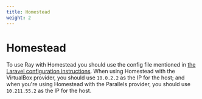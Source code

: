 ```yaml
---
title: Homestead
weight: 2
---
```

# Homestead
To use Ray with Homestead you should use the config file mentioned in [the Laravel configuration instructions](/docs/php/laravel/configuration). When using Homestead with the VirtualBox provider, you should use `10.0.2.2` as the IP for the host; and when you're using Homestead with the Parallels provider, you should use `10.211.55.2` as the IP for the host.
